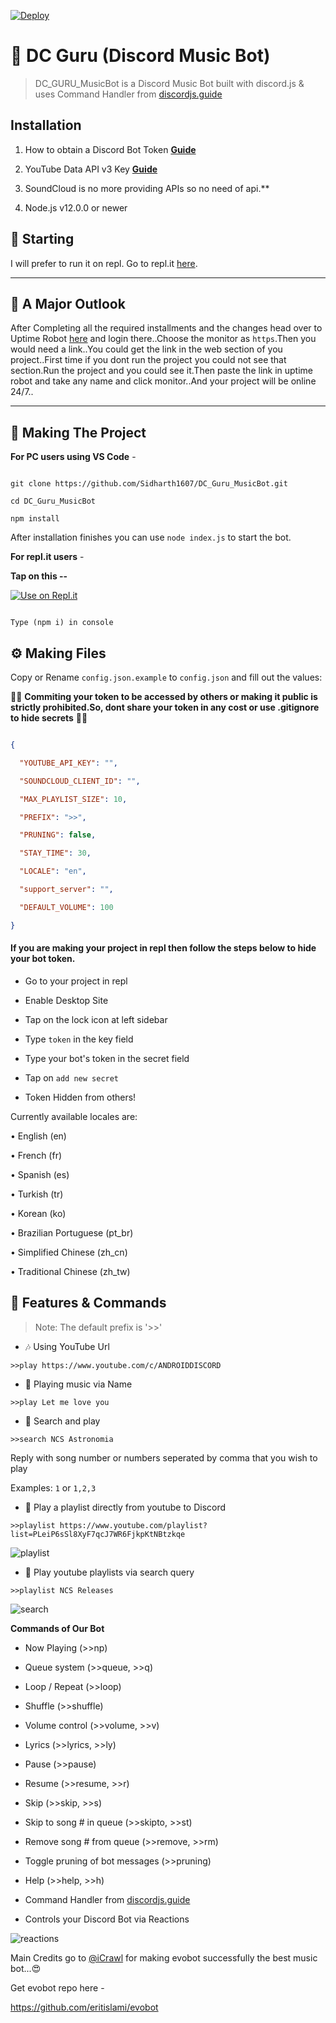 [![Deploy](https://www.herokucdn.com/deploy/button.svg)](https://heroku.com/deploy?template=https://github.com/eritislami/evobot)

# 🤖 DC Guru (Discord Music Bot) 

> DC_GURU_MusicBot is a Discord Music Bot built with discord.js & uses Command Handler from [discordjs.guide](https://discordjs.guide)

## Installation

1. How to obtain a Discord Bot Token **[Guide](https://discordjs.guide/preparations/setting-up-a-bot-application.html#creating-your-bot)**

2. YouTube Data API v3 Key **[Guide](https://developers.google.com/youtube/v3/getting-started)**  

3. SoundCloud is no more providing APIs so no need of api.**

4. Node.js v12.0.0 or newer

## 🏁 Starting

I will prefer to run it on repl. Go to repl.it [here](https://repl.it/).

----

## 🧐 A Major Outlook

After Completing all the required installments and the changes head over to Uptime Robot [here](https://uptimerobot.com/) and login there..Choose the monitor as `https`.Then you would need a link..You could get the link in the web section of you project..First time if you dont run the project you could not see that section.Run the project and you could see it.Then paste the link in uptime robot and take any name and click monitor..And your project will be online 24/7..

---

## 🔎 Making The Project

**For PC users using VS Code** -

```

git clone https://github.com/Sidharth1607/DC_Guru_MusicBot.git

cd DC_Guru_MusicBot

npm install

```

After installation finishes you can use `node index.js` to start the bot.

**For repl.it users** -

**Tap on this --**

[![Use on Repl.it](https://repl.it/badge/github/ZeroDiscord/EconomyBot)](https://repl.it/github/gtagamermods/admusicbot)

```

Type (npm i) in console

```

## ⚙️ Making Files

Copy or Rename `config.json.example` to `config.json` and fill out the values:

🚨🚨 **Commiting your token to be accessed by others or making it public is strictly prohibited.So, dont share your token in any cost or use .gitignore to hide secrets** 🚨🚨

```json

{

  "YOUTUBE_API_KEY": "",

  "SOUNDCLOUD_CLIENT_ID": "",

  "MAX_PLAYLIST_SIZE": 10,

  "PREFIX": ">>",

  "PRUNING": false,

  "STAY_TIME": 30,

  "LOCALE": "en",

  "support_server": "",

  "DEFAULT_VOLUME": 100

}

```

#### If you are making your project in repl then follow the steps below to hide your bot token.

* Go to your project in repl

* Enable Desktop Site

* Tap on the lock icon at left sidebar

* Type ```token``` in the key field

* Type your bot's token in the secret field

* Tap on ```add new secret```

* Token Hidden from others!

Currently available locales are:

• English (en)

• French (fr)

• Spanish (es)

• Turkish (tr)

• Korean (ko)

• Brazilian Portuguese (pt_br)

• Simplified Chinese (zh_cn)

• Traditional Chinese (zh_tw)

## 📝 Features & Commands

> Note: The default prefix is '>>'

* 🎶 Using YouTube Url

`>>play https://www.youtube.com/c/ANDROIDDISCORD`

* 🔎 Playing music via Name

`>>play Let me love you`

* 🔎 Search and play

`>>search NCS Astronomia`

Reply with song number or numbers seperated by comma that you wish to play

Examples: `1` or `1,2,3`

* 📃 Play a playlist directly from youtube to Discord

`>>playlist https://www.youtube.com/playlist?list=PLeiP6sSl8XyF7qcJ7WR6FjkpKtNBtzkqe`

![playlist](https://media.discordapp.net/attachments/806012341355151400/806012798236229633/playlistplay.png)

* 🔎 Play youtube playlists via search query

`>>playlist NCS Releases`

![search](https://media.discordapp.net/attachments/806012341355151400/806013517873676288/playlist.png)

**Commands of Our Bot**

* Now Playing (>>np)

* Queue system (>>queue, >>q)

* Loop / Repeat (>>loop)

* Shuffle (>>shuffle)

* Volume control (>>volume, >>v)

* Lyrics (>>lyrics, >>ly)

* Pause (>>pause)

* Resume (>>resume, >>r)

* Skip (>>skip, >>s)

* Skip to song # in queue (>>skipto, >>st)

* Remove song # from queue (>>remove, >>rm)

* Toggle pruning of bot messages (>>pruning)

* Help (>>help, >>h)

* Command Handler from [discordjs.guide](https://discordjs.guide/)

* Controls your Discord Bot via Reactions

![reactions](https://media.discordapp.net/attachments/806012341355151400/806013954085617684/play.png)

Main Credits go to [@iCrawl](https://github.com/iCrawl) for making evobot successfully the best music bot...😍

Get evobot repo here - 

https://github.com/eritislami/evobot
